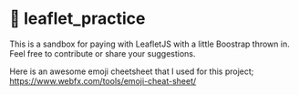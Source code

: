 # :seedling: leaflet_practice

This is a sandbox for paying with LeafletJS with a little Boostrap thrown in. Feel free to contribute or share your suggestions.

Here is an awesome emoji cheetsheet that I used for this project; https://www.webfx.com/tools/emoji-cheat-sheet/
